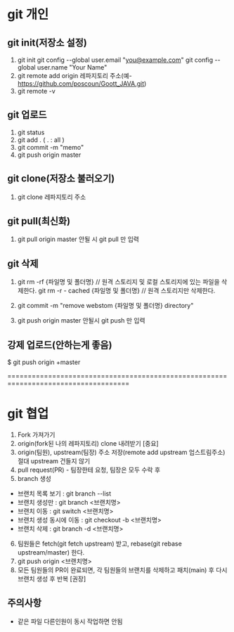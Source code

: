 # git 개인

## git init(저장소 설정)
1. git init
  git config --global user.email "you@example.com"
  git config --global user.name "Your Name"
2. git remote add origin 레파지토리 주소(예-https://github.com/poscoun/Goott_JAVA.git)
3. git remote -v 

## git 업로드
1. git status
2. git add . ( . : all )
3. git commit -m "memo"
4. git push origin master

## git clone(저장소 불러오기)
1. git clone 레파지토리 주소

## git pull(최신화)
1. git pull origin master  안될 시 git pull 만 입력

## git 삭제
1. git rm -rf {파일명 및 폴더명}  // 원격 스토리지 및 로컬 스토리지에 있는 파일을 삭제한다.
   git rm -r - cached {파일명 및 폴더명}  // 원격 스토리지만 삭제한다.
 
2. git commit -m "remove webstom {파일명 및 폴더명} directory"
 
3. git push origin master    안될시 git push 만 입력

## 강제 업로드(안하는게 좋음)
$ git push origin +master

====================================================================================
# git 협업
1. Fork 가져가기 
2. origin(fork된 나의 레파지토리) clone 내려받기 [중요]
3. origin(팀원), upstream(팀장) 주소 저장(remote add upstream 업스트림주소) 절대 upstream 건들지 않기
4. pull request(PR) - 팀장한테 요청, 팀장은 모두 수락 후
5. branch 생성
- 브랜치 목록 보기 : git branch --list
- 브랜치 생성만 : git branch <브랜치명>
- 브랜치 이동 : git switch <브랜치명>
- 브랜치 생성 동시에 이동 : git checkout -b <브랜치명>
- 브랜치 삭제 : git branch -d <브랜치명>
6. 팀원들은 fetch(git fetch upstream) 받고, rebase(git rebase upstream/master) 한다.
7. git push origin <브랜치명>
8. 모든 팀원들의 PR이 완료되면, 각 팀원들의 브랜치를 삭제하고 패치(main) 후 다시 브랜치 생성 후 반복 [권장]

## 주의사항 
- 같은 파일 다른인원이 동시 작업하면 안됨
